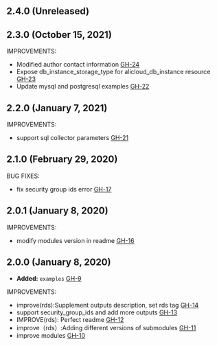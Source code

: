 ## 2.4.0 (Unreleased)
## 2.3.0 (October 15, 2021)

IMPROVEMENTS:
- Modified author contact information [GH-24](https://github.com/terraform-alicloud-modules/terraform-alicloud-rds/pull/24)
- Expose db_instance_storage_type for alicloud_db_instance resource [GH-23](https://github.com/terraform-alicloud-modules/terraform-alicloud-rds/pull/23)
- Update mysql and postgresql examples [GH-22](https://github.com/terraform-alicloud-modules/terraform-alicloud-rds/pull/22)

## 2.2.0 (January 7, 2021)

IMPROVEMENTS:

- support sql collector parameters [GH-21](https://github.com/terraform-alicloud-modules/terraform-alicloud-rds/pull/21)

## 2.1.0 (February 29, 2020)

BUG FIXES:

- fix security group ids error [GH-17](https://github.com/terraform-alicloud-modules/terraform-alicloud-rds/pull/17)

## 2.0.1 (January 8, 2020)

IMPROVEMENTS:

- modify modules version in readme [GH-16](https://github.com/terraform-alicloud-modules/terraform-alicloud-rds/pull/16)

## 2.0.0 (January 8, 2020)

- **Added:** `examples` [GH-9](https://github.com/terraform-alicloud-modules/terraform-alicloud-rds/pull/9)

IMPROVEMENTS:

- improve(rds):Supplement outputs description, set rds tag [GH-14](https://github.com/terraform-alicloud-modules/terraform-alicloud-rds/pull/14)
- support security_group_ids and add more outputs [GH-13](https://github.com/terraform-alicloud-modules/terraform-alicloud-rds/pull/13)
- IMPROVE(rds): Perfect readme [GH-12](https://github.com/terraform-alicloud-modules/terraform-alicloud-rds/pull/12)
- improve（rds）:Adding different versions of submodules [GH-11](https://github.com/terraform-alicloud-modules/terraform-alicloud-rds/pull/11)
- improve modules [GH-10](https://github.com/terraform-alicloud-modules/terraform-alicloud-rds/pull/10)

